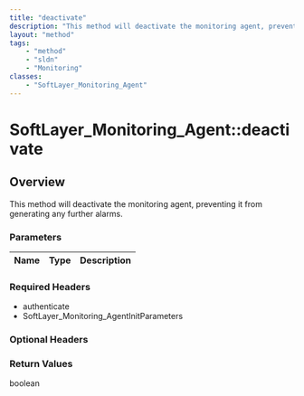 ```yaml
---
title: "deactivate"
description: "This method will deactivate the monitoring agent, preventing it from generating any further alarms."
layout: "method"
tags:
    - "method"
    - "sldn"
    - "Monitoring"
classes:
    - "SoftLayer_Monitoring_Agent"
---
```

# SoftLayer_Monitoring_Agent::deactivate
## Overview 
This method will deactivate the monitoring agent, preventing it from generating any further alarms. 

### Parameters 
|Name | Type | Description |
| --- | --- | --- |


### Required Headers
* authenticate
* SoftLayer_Monitoring_AgentInitParameters

### Optional Headers

### Return Values
boolean

